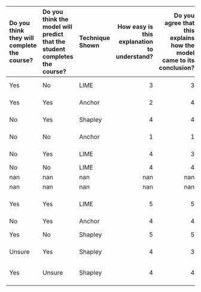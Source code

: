| Do you think they will complete the course?   | Do you think the model will predict that the student completes the course?   | Technique Shown   |   How easy is this explanation to understand? |   Do you agree that this explains how the model came to its conclusion? |   Minutes | Coded Experience with ML           |
|:----------------------------------------------|:-----------------------------------------------------------------------------|:------------------|----------------------------------------------:|------------------------------------------------------------------------:|----------:|:-----------------------------------|
| Yes                                           | No                                                                           | LIME              |                                             3 |                                                                       3 |   33.3667 | 1:No ML Experience                 |
| Yes                                           | Yes                                                                          | Anchor            |                                             2 |                                                                       4 |   52.3833 | 5:Completed ML Course              |
| No                                            | Yes                                                                          | Shapley           |                                             4 |                                                                       4 |   65.2167 | 1:No ML Experience                 |
| No                                            | No                                                                           | Anchor            |                                             1 |                                                                       1 |   58.95   | 1:No ML Experience                 |
| No                                            | Yes                                                                          | LIME              |                                             4 |                                                                       3 |   65.3167 | 1:No ML Experience                 |
| No                                            | No                                                                           | LIME              |                                             4 |                                                                       4 |   42.15   | 2:Dabbled in ML                    |
| nan                                           | nan                                                                          | nan               |                                           nan |                                                                     nan |   23.1167 | 2:Dabbled in ML                    |
| nan                                           | nan                                                                          | nan               |                                           nan |                                                                     nan |  nan      | 2:Dabbled in ML                    |
| Yes                                           | Yes                                                                          | LIME              |                                             5 |                                                                       5 |  nan      | 3:Extracurricular Experience in ML |
| No                                            | Yes                                                                          | Anchor            |                                             4 |                                                                       4 |   26.6833 | 2:Dabbled in ML                    |
| Yes                                           | No                                                                           | Shapley           |                                             5 |                                                                       5 |   24.4167 | 4:Enrolled In ML Course            |
| Unsure                                        | Yes                                                                          | Shapley           |                                             4 |                                                                       3 |   46.2333 | 5:Completed ML Course              |
| Yes                                           | Unsure                                                                       | Shapley           |                                             4 |                                                                       4 |  642.467  | 3:Extracurricular Experience in ML |